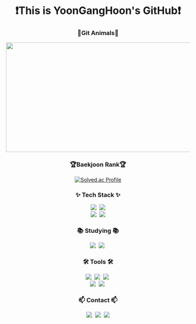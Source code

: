 <h1 align="center">❗️This is YoonGangHoon's GitHub❗️</h1>

<h3 align="center">🐾Git Animals🐾</h3>
<div align="center">
<a href="https://github.com/devxb/gitanimals">
<img
  src="https://render.gitanimals.org/farms/YoonGangHoon"
  width="900"
  height="300"
/>
</a>
</div>

<h3 align="center">🏆Baekjoon Rank🏆</h3>
<p align="center">
  <a href="https://solved.ac/yghun021007/">
    <img src="http://mazassumnida.wtf/api/v2/generate_badge?boj=yghun021007" alt="Solved.ac Profile">
  </a>
</p>

<h3 align="center">✨ Tech Stack ✨</h3>
<div align="center">
  <img src="https://img.shields.io/badge/python-3776AB?style=for-the-badge&logo=python&logoColor=white"/>&nbsp
  <img src="https://img.shields.io/badge/flask-000000?style=for-the-badge&logo=flask&logoColor=white"/>
</div>
<div align="center">
  <img src="https://img.shields.io/badge/java-000000?style=for-the-badge&logo=openjdk&logoColor=white"/>&nbsp
  <img src="https://img.shields.io/badge/spring-6DB33F?style=for-the-badge&logo=spring&logoColor=white"/>
</div>

<h3 align="center">📚 Studying 📚</h3>
<div align="center">
  <img src="https://img.shields.io/badge/docker-2496ED.svg?style=for-the-badge&logo=typescript&logoColor=white" />&nbsp
  <img src="https://img.shields.io/badge/amazon%20web%20services-232F3E?style=for-the-badge&logo=react%20query&logoColor=white" />&nbsp
</div>

<h3 align="center">🛠 Tools 🛠</h3>
<div align="center">
  <img src="https://img.shields.io/badge/git-F05033.svg?style=for-the-badge&logo=git&logoColor=white" />&nbsp
  <img src="https://img.shields.io/badge/github-181717.svg?style=for-the-badge&logo=github&logoColor=white" />&nbsp
  <img src="https://img.shields.io/badge/Notion-F3F3F3.svg?style=for-the-badge&logo=notion&logoColor=black" />&nbsp
</div>
<div align="center">
  <img src="https://img.shields.io/badge/VSCode-3776AB.svg?style=for-the-badge&logo=visual-studio-code&logoColor=white" />&nbsp
  <img src="https://img.shields.io/badge/intellijidea-000000.svg?style=for-the-badge&logo=intellijidea&logoColor=whtie" />&nbsp
</div>

<h3 align="center">📫 Contact 📫</h3>
<div align="center">
  <a style="text-decoration:none;" href="https://velog.io/@yghun021007">
    <img src="https://img.shields.io/badge/Velog-1EBC8F?style=for-the-badge&logo=velog&logoColor=white" />&nbsp
  </a>
  <a style="text-decoration:none;" href="mailto:yghun021007@knu.ac.kr">
    <img
      src="https://img.shields.io/badge/yghun021007@knu.ac.kr-D14836?style=for-the-badge&logo=gmail&logoColor=white"/>&nbsp
  </a>
  <a href="https://www.instagram.com/hooo_n11.1/">
    <img 
      src="http://img.shields.io/badge/Instagram-FF0069?style=for-the-badge&logo=Instagram&link=https://instagram.com/hooo_n11.1/"/>
  </a>
</div>
